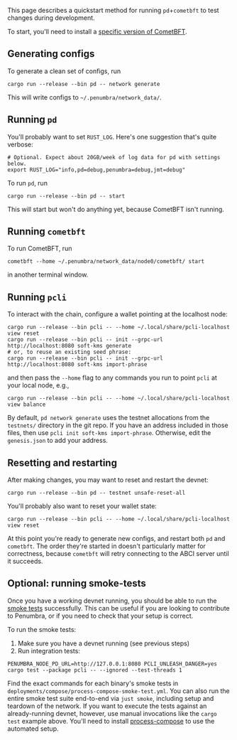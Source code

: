 This page describes a quickstart method for running `pd`+`cometbft` to test
changes during development.

To start, you'll need to install a [specific version of CometBFT](../node/pd/install.md#installing-cometbft).

## Generating configs

To generate a clean set of configs, run

```shell
cargo run --release --bin pd -- network generate
```

This will write configs to `~/.penumbra/network_data/`.

## Running `pd`

You'll probably want to set `RUST_LOG`.  Here's one suggestion that's quite verbose:

```shell
# Optional. Expect about 20GB/week of log data for pd with settings below.
export RUST_LOG="info,pd=debug,penumbra=debug,jmt=debug"
```

To run `pd`, run

```shell
cargo run --release --bin pd -- start
```

This will start but won't do anything yet, because CometBFT isn't running.

## Running `cometbft`

To run CometBFT, run

```shell
cometbft --home ~/.penumbra/network_data/node0/cometbft/ start
```

in another terminal window.

## Running `pcli`

To interact with the chain, configure a wallet pointing at the localhost node:

```shell
cargo run --release --bin pcli -- --home ~/.local/share/pcli-localhost view reset
cargo run --release --bin pcli -- init --grpc-url http://localhost:8080 soft-kms generate
# or, to reuse an existing seed phrase:
cargo run --release --bin pcli -- init --grpc-url http://localhost:8080 soft-kms import-phrase
```

and then pass the `--home` flag to any commands you run to point `pcli` at your local node, e.g.,

```shell
cargo run --release --bin pcli -- --home ~/.local/share/pcli-localhost view balance
```

By default, `pd network generate` uses the testnet allocations from the `testnets/` directory in the git repo.
If you have an address included in those files, then use `pcli init soft-kms import-phrase`. Otherwise,
edit the `genesis.json` to add your address.

## Resetting and restarting

After making changes, you may want to reset and restart the devnet:

```shell
cargo run --release --bin pd -- testnet unsafe-reset-all
```

You'll probably also want to reset your wallet state:

```shell
cargo run --release --bin pcli -- --home ~/.local/share/pcli-localhost view reset
```

At this point you're ready to generate new configs, and restart both `pd` and
`cometbft`.  The order they're started in doesn't particularly matter for
correctness, because `cometbft` will retry connecting to the ABCI server until
it succeeds.

## Optional: running smoke-tests

Once you have a working devnet running, you should be able to run the [smoke tests](https://en.wikipedia.org/wiki/Smoke_testing_(software)) successfully. This can be useful if you are looking to contribute to Penumbra, or if you need to check that your setup is correct.

To run the smoke tests:

1. Make sure you have a devnet running (see previous steps)
2. Run integration tests:
```shell
PENUMBRA_NODE_PD_URL=http://127.0.0.1:8080 PCLI_UNLEASH_DANGER=yes cargo test --package pcli -- --ignored --test-threads 1
```

Find the exact commands for each binary's smoke tests in `deployments/compose/process-compose-smoke-test.yml`.
You can also run the entire smoke test suite end-to-end via `just smoke`, including setup and teardown of the network.
If you want to execute the tests against an already-running devnet, however, use manual invocations like
the `cargo test` example above. You'll need to install [process-compose](https://github.com/F1bonacc1/process-compose/)
to use the automated setup.
